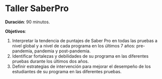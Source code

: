 # Taller SaberPro

**Duración**: 90 minutos.&#x20;

**Objetivos**:

1. Interpretar la tendencia de puntajes de Saber Pro en todas las pruebas a nivel global y a nivel de cada programa en los últimos 7 años: pre-pandemia, pandemia y post-pandemia.
2. Identificar fortalezas y debilidades de su programa en las diferentes pruebas durante los últimos dos años.
3. Definir estrategias de intervención para mejorar el desempeño de los estudiantes de su programa en las diferentes pruebas.
